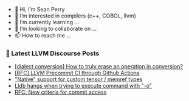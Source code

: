 - 👋 Hi, I’m Sean Perry
- 👀 I’m interested in compilers (c++, COBOL, llvm)
- 🌱 I’m currently learning ...
- 💞️ I’m looking to collaborate on ...
- 📫 How to reach me ...

<!---
s66perry/s66perry is a ✨ special ✨ repository because its `README.md` (this file) appears on your GitHub profile.
You can click the Preview link to take a look at your changes.
--->
### 📕 Latest LLVM Discourse Posts

<!-- DISCOURSE-LLVM:START -->
- [[dialect conversion] How to truly erase an operation in conversion?](https://discourse.llvm.org/t/dialect-conversion-how-to-truly-erase-an-operation-in-conversion/76464#post_3)
- [[RFC] LLVM Precommit CI through Github Actions](https://discourse.llvm.org/t/rfc-llvm-precommit-ci-through-github-actions/76456#post_10)
- [&quot;Native&quot; support for custom tensor / memref types](https://discourse.llvm.org/t/native-support-for-custom-tensor-memref-types/76436#post_8)
- [Lldb hangs when trying to execute command with &quot;-o&quot;](https://discourse.llvm.org/t/lldb-hangs-when-trying-to-execute-command-with-o/76471#post_1)
- [RFC: New criteria for commit access](https://discourse.llvm.org/t/rfc-new-criteria-for-commit-access/76290?page=5#post_85)
<!-- DISCOURSE-LLVM:END -->
